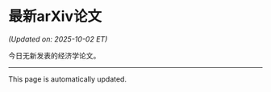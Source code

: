 # 最新arXiv论文

<!-- ARXIV_PAPERS_START -->
*(Updated on: 2025-10-02 ET)*

今日无新发表的经济学论文。
<!-- ARXIV_PAPERS_END -->

---
This page is automatically updated.
